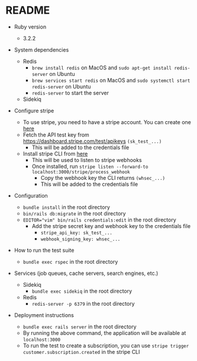 # README

* Ruby version
  * 3.2.2

* System dependencies
  * Redis
    * `brew install redis` on MacOS and `sudo apt-get install redis-server` on Ubuntu
    * `brew services start redis` on MacOS and `sudo systemctl start redis-server` on Ubuntu
    * `redis-server` to start the server
  * Sidekiq

* Configure stripe
  * To use stripe, you need to have a stripe account. You can create one [here](https://stripe.com/)
  * Fetch the API test key from https://dashboard.stripe.com/test/apikeys `(sk_test_...)`
      * This will be added to the credentials file
  * Install stripe CLI from [here](https://stripe.com/docs/stripe-cli)
      * This will be used to listen to stripe webhooks
      * Once installed, run `stripe listen --forward-to localhost:3000/stripe/process_webhook`
          * Copy the webhook key the CLI returns `(whsec_...)`
          * This will be added to the credentials file

* Configuration
  * `bundle install` in the root directory
  * `bin/rails db:migrate` in the root directory
  * `EDITOR="vim" bin/rails credentials:edit` in the root directory
      * Add the stripe secret key and webhook key to the credentials file
        * `stripe_api_key: sk_test_...`
        * `webhook_signing_key: whsec_...`

* How to run the test suite
  * `bundle exec rspec` in the root directory

* Services (job queues, cache servers, search engines, etc.)
  * Sidekiq
    * `bundle exec sidekiq` in the root directory
  * Redis
    * `redis-server -p 6379` in the root directory 

* Deployment instructions
  * `bundle exec rails server` in the root directory
  * By running the above command, the application will be available at `localhost:3000`
  * To run the test to create a subscription, you can use `stripe trigger customer.subscription.created` in the stripe CLI
